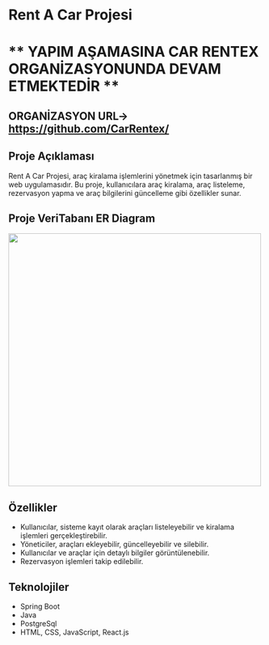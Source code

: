 # Rent A Car Projesi  

# ** YAPIM AŞAMASINA CAR RENTEX ORGANİZASYONUNDA DEVAM ETMEKTEDİR **

## ORGANİZASYON URL->  https://github.com/CarRentex/

## Proje Açıklaması

Rent A Car Projesi, araç kiralama işlemlerini yönetmek için tasarlanmış bir web uygulamasıdır.
Bu proje, kullanıcılara araç kiralama, araç listeleme, rezervasyon yapma ve araç bilgilerini güncelleme gibi özellikler sunar.

## Proje VeriTabanı ER Diagram

<img src="https://github.com/bkarlida/Tobeto-RentAcar_Pair1/blob/main/dbdiagram.png" width="500">


## Özellikler

- Kullanıcılar, sisteme kayıt olarak araçları listeleyebilir ve kiralama işlemleri gerçekleştirebilir.
- Yöneticiler, araçları ekleyebilir, güncelleyebilir ve silebilir.
- Kullanıcılar ve araçlar için detaylı bilgiler görüntülenebilir.
- Rezervasyon işlemleri takip edilebilir.

## Teknolojiler

- Spring Boot
- Java
- PostgreSql
- HTML, CSS, JavaScript, React.js



